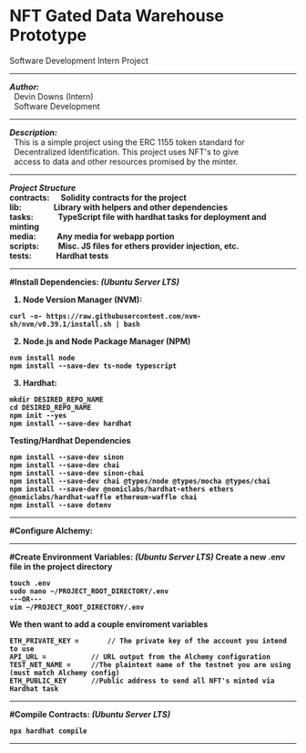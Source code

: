 # NFT Gated Data Warehouse Prototype
Software Development Intern Project

---

**_Author:_** <br>
&nbsp; Devin Downs (Intern) <br> 
&nbsp; Software Development

---

**_Description:_** <br>
&nbsp; This is a simple project using the ERC 1155 token standard for <br>
&nbsp; Decentralized Identification. This project uses NFT's to give <br>
&nbsp; access to data and other resources promised by the minter.<b>

---

**_Project Structure_** <br>
<b>contracts:</b>    &nbsp;&nbsp;&nbsp;&nbsp;&nbsp;Solidity contracts for the project <br>
<b>lib:</b>          &nbsp;&nbsp;&nbsp;&nbsp;&nbsp;&nbsp;&nbsp;&nbsp;&nbsp;&nbsp;&nbsp;&nbsp;&nbsp;&nbsp;&nbsp;&nbsp;Library with helpers and other dependencies <br>
<b>tasks:</b>        &nbsp;&nbsp;&nbsp;&nbsp;&nbsp;&nbsp;&nbsp;&nbsp;&nbsp;&nbsp;&nbsp;&nbsp;TypeScript file with hardhat tasks for deployment and minting <br>
<b>media:</b>        &nbsp;&nbsp;&nbsp;&nbsp;&nbsp;&nbsp;&nbsp;&nbsp;&nbsp;&nbsp;Any media for webapp portion <br>
<b>scripts:</b>      &nbsp;&nbsp;&nbsp;&nbsp;&nbsp;&nbsp;&nbsp;&nbsp;&nbsp;Misc. JS files for ethers provider injection, etc. <br>
<b>tests:</b>        &nbsp;&nbsp;&nbsp;&nbsp;&nbsp;&nbsp;&nbsp;&nbsp;&nbsp;&nbsp;&nbsp;&nbsp;Hardhat tests <br>

---

#Install Dependencies: _(Ubuntu Server LTS)_
1. Node Version Manager (NVM):
~~~
curl -o- https://raw.githubusercontent.com/nvm-sh/nvm/v0.39.1/install.sh | bash
~~~
2. Node.js and Node Package Manager (NPM)
~~~
nvm install node
npm install --save-dev ts-node typescript
~~~
3. Hardhat:
~~~
mkdir DESIRED_REPO_NAME
cd DESIRED_REPO_NAME
npm init --yes
npm install --save-dev hardhat
~~~


Testing/Hardhat Dependencies
~~~
npm install --save-dev sinon
npm install --save-dev chai
npm install --save-dev sinon-chai
npm install --save-dev chai @types/node @types/mocha @types/chai
npm install --save-dev @nomiclabs/hardhat-ethers ethers @nomiclabs/hardhat-waffle ethereum-waffle chai
npm install --save dotenv
~~~

---

#Configure Alchemy:


---

#Create Environment Variables: _(Ubuntu Server LTS)_
Create a new .env file in the project directory<br>
~~~
touch .env
sudo nano ~/PROJECT_ROOT_DIRECTORY/.env
---OR---
vim ~/PROJECT_ROOT_DIRECTORY/.env
~~~
We then want to add a couple enviroment variables
~~~
ETH_PRIVATE_KEY =       // The private key of the account you intend to use
API_URL =           // URL output from the Alchemy configuration 
TEST_NET_NAME =     //The plaintext name of the testnet you are using (must match Alchemy config)
ETH_PUBLIC_KEY      //Public address to send all NFT's minted via Hardhat task 
~~~

---

#Compile Contracts: _(Ubuntu Server LTS)_
~~~
npx hardhat compile
~~~

---


